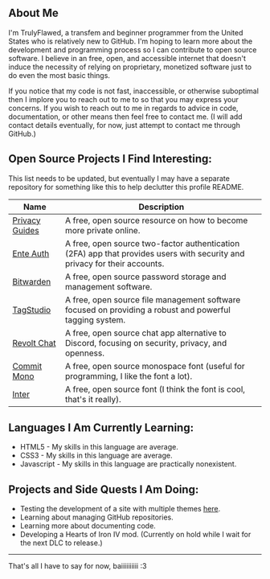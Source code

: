 ## About Me
I'm TrulyFlawed, a transfem and beginner programmer from the United States who is relatively new to GitHub. I'm hoping to learn more about the development and programming process so I can contribute to open source software. I believe in an free, open, and accessible internet that doesn't induce the necessity of relying on proprietary, monetized software just to do even the most basic things.

If you notice that my code is not fast, inaccessible, or otherwise suboptimal then I implore you to reach out to me to so that you may express your concerns. If you wish to reach out to me in regards to advice in code, documentation, or other means then feel free to contact me. (I will add contact details eventually, for now, just attempt to contact me through GitHub.)

## Open Source Projects I Find Interesting:

This list needs to be updated, but eventually I may have a separate repository for something like this to help declutter this profile README.

| Name | Description |
| ---- | ----------- |
| [Privacy Guides](https://www.privacyguides.org/en/) | A free, open source resource on how to become more private online. |
| [Ente Auth](https://github.com/ente-io/ente) | A free, open source two-factor authentication (2FA) app that provides users with security and privacy for their accounts. |
| [Bitwarden](https://github.com/bitwarden) | A free, open source password storage and management software. |
| [TagStudio](https://github.com/TagStudioDev/TagStudio) | A free, open source file management software focused on providing a robust and powerful tagging system. |
| [Revolt Chat](https://github.com/revoltchat) | A free, open source chat app alternative to Discord, focusing on security, privacy, and openness. |
| [Commit Mono](https://github.com/eigilnikolajsen/commit-mono) | A free, open source monospace font (useful for programming, I like the font a lot). |
| [Inter](https://github.com/rsms/inter) | A free, open source font (I think the font is cool, that's it really). |

## Languages I Am Currently Learning:
- HTML5 - My skills in this language are average.
- CSS3 - My skills in this language are average.
- Javascript - My skills in this language are practically nonexistent.

## Projects and Side Quests I Am Doing:
- Testing the development of a site with multiple themes [here](https://trulyflawed.github.io/Theme-Switcher/).
- Learning about managing GitHub repositories.
- Learning more about documenting code.
- Developing a Hearts of Iron IV mod. (Currently on hold while I wait for the next DLC to release.)

---

That's all I have to say for now, baiiiiiiiiii :3
